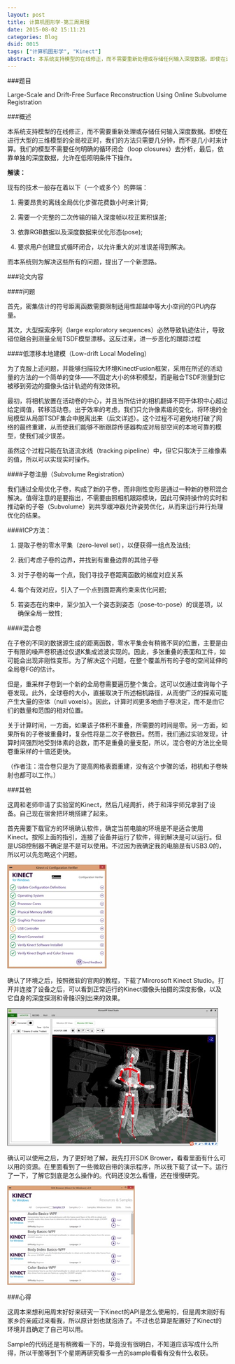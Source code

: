 ```yaml
---
layout: post
title: 计算机图形学-第三周周报
date: 2015-08-02 15:11:21
categories: Blog
dsid: 0015
tags: ["计算机图形学", "Kinect"]
abstract: 本系统支持模型的在线修正，而不需要重新处理或存储任何输入深度数据。即使在进行大型的三维模型的全局校正时，我们的方法只需要几分钟，而不是几小时来计算。我们的模型不需要任何明确的循环闭合（loop closures）去分析，最后，依靠单独的深度数据，允许在低照明条件下操作。
---
```


###题目

Large-Scale and Drift-Free Surface Reconstruction Using Online Subvolume Registration

###概述

本系统支持模型的在线修正，而不需要重新处理或存储任何输入深度数据。即使在进行大型的三维模型的全局校正时，我们的方法只需要几分钟，而不是几小时来计算。我们的模型不需要任何明确的循环闭合（loop closures）去分析，最后，依靠单独的深度数据，允许在低照明条件下操作。

**解读：**

现有的技术一般存在着以下（一个或多个）的弊端：

1. 需要昂贵的离线全局优化步骤花费数小时来计算;

2. 需要一个完整的二次传输的输入深度帧以校正累积误差;

3. 依靠RGB数据以及深度数据来优化形态(pose);

4. 要求用户创建显式循环闭合，以允许重大的对准误差得到解决。

而本系统则为解决这些所有的问题，提出了一个新思路。

###论文内容

####问题

首先，密集估计的符号距离函数需要限制适用性超越中等大小空间的GPU内存量。

其次，大型探索序列（large exploratory sequences）必然导致轨迹估计，导致错位融合到测量全局TSDF模型漂移。这反过来，进一步恶化的跟踪过程

####低漂移本地建模（Low-drift Local Modeling）

为了克服上述问题，并能够扫描较大环境KinectFusion框架，采用在所述的活动量的方法的一个简单的变体——不固定大小的体积模型，而是融合TSDF测量到它被移到旁边的摄像头估计轨迹的有效体积。

最初，将相机放置在活动卷的中心，并且当所估计的相机翻译不同于体积中心超过给定阈值，转移活动卷。出于效率的考虑，我们只允许像素级的变化，将环境的全局模型从局部TSDF集合中脱离出来（后文详述）。这个过程不可避免地打破了网络的最终重建，从而使我们能够不断跟踪传感器构成对局部空间的本地可靠的模型，使我们减少误差。

虽然这个过程只能在轨道流水线（tracking pipeline）中，但它只取决于三维像素的值，所以可以实现实时操作。

####子卷注册（Subvolume Registration）

我们通过全局优化子卷，构成了新的子卷，而非刚性变形是通过一种新的卷积混合解决。值得注意的是要指出，不需要由照相机跟踪模块，因此可保持操作的实时和推动新的子卷（Subvolume）到共享缓冲器允许姿势优化，从而来运行并行处理优化的结果。

####ICP方法：

1. 提取子卷的零水平集（zero-level set），以便获得一组点及法线;

2. 我们考虑子卷的边界，并找到有重叠边界的其他子卷

3. 对于子卷的每一个点，我们寻找子卷距离函数的梯度对应关系

4. 每个有效对应，引入了一个点到面距离约束来优化问题;

5. 若姿态在约束中，至少加入一个姿态到姿态（pose-to-pose）的误差项，以确保全局一致性;

####混合卷

在子卷的不同的数据源生成的距离函数，零水平集会有稍微不同的位置，主要是由于有限的噪声卷积通过仅退K集成滤波实现的。因此，多张重叠的表面和工件，如可能会出现非刚性变形。为了解决这个问题，在整个覆盖所有的子卷的空间延伸的全局卷FG的估计。

但是，重采样子卷到一个新的全局卷需要遍历整个集合。这可以仅通过查询每个子卷发现。此外，全球卷的大小，直接取决于所述相机路径，从而使广泛的探索可能产生大量的空体（null voxels）。因此，计算时间更多地由子卷决定，而不是由它们的数量和范围的相对位置。

关于计算时间，一方面，如果该子体积不重叠，所需要的时间是零。另一方面，如果所有的子卷被重叠时，复杂性将是二次子卷数目。然而，我们通过实验发现，计算时间强烈地受到体素的总数，而不是重叠的量支配，所以，混合卷的方法比全局卷重采样的十倍还更快。

（作者注：混合卷只是为了提高网格表面重建，没有这个步骤的话，相机和子卷映射也都可以工作。）

###其他

这周和老师申请了实验室的Kinect，然后几经周折，终于和泽宇师兄拿到了设备。自己现在宿舍把环境搭建了起来。

首先需要下载官方的环境确认软件，确定当前电脑的环境是不是适合使用Kinect。按照上面的指引，连接了设备并运行了软件，得到解决是可以运行。但是USB控制器不确定是不是可以使用。不过因为我确定我的电脑是有USB3.0的，所以可以先忽略这个问题。

![week3-1](/photo/week3/pic1.jpg)

确认了环境之后，按照微软的官网的教程，下载了Mircrosoft Kinect Studio。打开并连接了设备之后，可以看到正常运行的Kinect摄像头拍摄的深度影像，以及它自身的深度探测和骨骼识别出来的效果。

![week3-2](/photo/week3/pic2.jpg)

确认可以使用之后，为了更好地了解，我先打开SDK Brower，看看里面有什么可以用的资源。在里面看到了一些微软自带的演示程序，所以我下载了试一下。运行了一下，了解它到底是怎么操作的。代码还没怎么看懂，还在慢慢研究。

![week3-3](/photo/week3/pic3.jpg)

###心得

这周本来想利用周末好好来研究一下Kinect的API是怎么使用的，但是周末刚好有家乡的亲戚过来看我，所以原计划也就泡汤了。不过也总算是配置好了Kinect的环境并且确定了自己可以用。

Sample的代码还是有稍微看一下的，毕竟没有很明白，不知道应该写成什么所得，所以干脆等到下个星期再研究看多一点的sample看看有没有什么收获。
